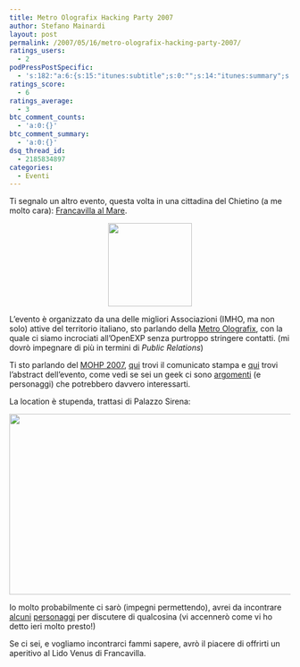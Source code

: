 ```yaml
---
title: Metro Olografix Hacking Party 2007
author: Stefano Mainardi
layout: post
permalink: /2007/05/16/metro-olografix-hacking-party-2007/
ratings_users:
  - 2
podPressPostSpecific:
  - 's:182:"a:6:{s:15:"itunes:subtitle";s:0:"";s:14:"itunes:summary";s:0:"";s:15:"itunes:keywords";s:0:"";s:13:"itunes:author";s:0:"";s:15:"itunes:explicit";s:0:"";s:12:"itunes:block";s:2:"no";}";'
ratings_score:
  - 6
ratings_average:
  - 3
btc_comment_counts:
  - 'a:0:{}'
btc_comment_summary:
  - 'a:0:{}'
dsq_thread_id:
  - 2185834897
categories:
  - Eventi
---
```

Ti segnalo un altro evento, questa volta in una cittadina del Chietino (a me molto cara): [Francavilla al Mare][1].

<p style="text-align: center">
  <img src="http://zeusnews.it/immagini/004289-metrof.gif" height="149" width="150" />
</p>

L&#8217;evento è organizzato da una delle migliori Associazioni (IMHO, ma non solo) attive del territorio italiano, sto parlando della [Metro Olografix][2], con la quale ci siamo incrociati all&#8217;OpenEXP senza purtroppo stringere contatti. (mi dovrò impegnare di più in termini di *Public Relations*)

Ti sto parlando del [MOHP 2007][3], [qui][4] trovi il comunicato stampa e [qui][5] trovi l&#8217;abstract dell&#8217;evento, come vedi se sei un geek ci sono [argomenti][6] (e personaggi) che potrebbero davvero interessarti.

La location è stupenda, trattasi di Palazzo Sirena:

<p style="text-align: center">
  <img src="http://www.abruzzocitta.it/foto/fotolocalita/francavilla/francavilla6.jpg" height="323" width="523" />
</p>

Io molto probabilmente ci sarò (impegni permettendo), avrei da incontrare [alcuni][7] [personaggi][8] per discutere di qualcosina (vi accennerò come vi ho detto ieri molto presto!)

Se ci sei, e vogliamo incontrarci fammi sapere, avrò il piacere di offrirti un aperitivo al Lido Venus di Francavilla.

 [1]: it.wikipedia.org/wiki/Francavilla_al_Mare
 [2]: http://www.olografix.org
 [3]: http://www.olografix.org/2007/04/30/metro-olografix-hacking-party-2007/
 [4]: http://www.olografix.org/2007/04/30/metro-olografix-hacking-party-2007/#cs
 [5]: http://www.olografix.org/2007/04/30/metro-olografix-hacking-party-2007/#abstract
 [6]: http://www.olografix.org/2007/04/30/metro-olografix-hacking-party-2007/#programma
 [7]: http://www.koolinus.net
 [8]: http://www.pensierineccesso.com